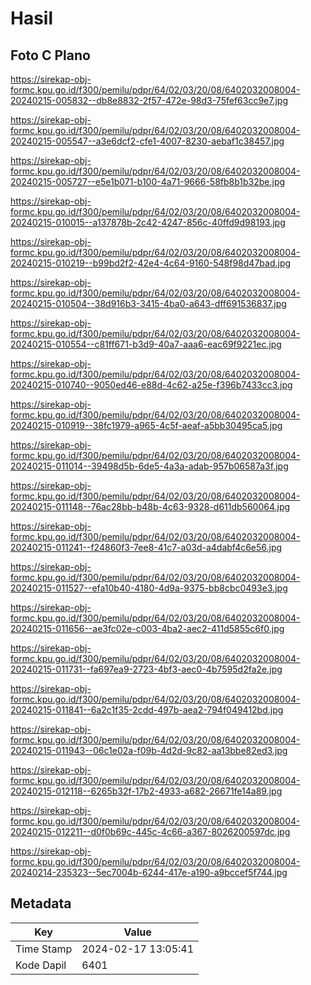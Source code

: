 # Hasil

## Foto C Plano

https://sirekap-obj-formc.kpu.go.id/f300/pemilu/pdpr/64/02/03/20/08/6402032008004-20240215-005832--db8e8832-2f57-472e-98d3-75fef63cc9e7.jpg

https://sirekap-obj-formc.kpu.go.id/f300/pemilu/pdpr/64/02/03/20/08/6402032008004-20240215-005547--a3e6dcf2-cfe1-4007-8230-aebaf1c38457.jpg

https://sirekap-obj-formc.kpu.go.id/f300/pemilu/pdpr/64/02/03/20/08/6402032008004-20240215-005727--e5e1b071-b100-4a71-9666-58fb8b1b32be.jpg

https://sirekap-obj-formc.kpu.go.id/f300/pemilu/pdpr/64/02/03/20/08/6402032008004-20240215-010015--a137878b-2c42-4247-856c-40ffd9d98193.jpg

https://sirekap-obj-formc.kpu.go.id/f300/pemilu/pdpr/64/02/03/20/08/6402032008004-20240215-010219--b99bd2f2-42e4-4c64-9160-548f98d47bad.jpg

https://sirekap-obj-formc.kpu.go.id/f300/pemilu/pdpr/64/02/03/20/08/6402032008004-20240215-010504--38d916b3-3415-4ba0-a643-dff691536837.jpg

https://sirekap-obj-formc.kpu.go.id/f300/pemilu/pdpr/64/02/03/20/08/6402032008004-20240215-010554--c81ff671-b3d9-40a7-aaa6-eac69f9221ec.jpg

https://sirekap-obj-formc.kpu.go.id/f300/pemilu/pdpr/64/02/03/20/08/6402032008004-20240215-010740--9050ed46-e88d-4c62-a25e-f396b7433cc3.jpg

https://sirekap-obj-formc.kpu.go.id/f300/pemilu/pdpr/64/02/03/20/08/6402032008004-20240215-010919--38fc1979-a965-4c5f-aeaf-a5bb30495ca5.jpg

https://sirekap-obj-formc.kpu.go.id/f300/pemilu/pdpr/64/02/03/20/08/6402032008004-20240215-011014--39498d5b-6de5-4a3a-adab-957b06587a3f.jpg

https://sirekap-obj-formc.kpu.go.id/f300/pemilu/pdpr/64/02/03/20/08/6402032008004-20240215-011148--76ac28bb-b48b-4c63-9328-d611db560064.jpg

https://sirekap-obj-formc.kpu.go.id/f300/pemilu/pdpr/64/02/03/20/08/6402032008004-20240215-011241--f24860f3-7ee8-41c7-a03d-a4dabf4c6e56.jpg

https://sirekap-obj-formc.kpu.go.id/f300/pemilu/pdpr/64/02/03/20/08/6402032008004-20240215-011527--efa10b40-4180-4d9a-9375-bb8cbc0493e3.jpg

https://sirekap-obj-formc.kpu.go.id/f300/pemilu/pdpr/64/02/03/20/08/6402032008004-20240215-011656--ae3fc02e-c003-4ba2-aec2-411d5855c6f0.jpg

https://sirekap-obj-formc.kpu.go.id/f300/pemilu/pdpr/64/02/03/20/08/6402032008004-20240215-011731--fa697ea9-2723-4bf3-aec0-4b7595d2fa2e.jpg

https://sirekap-obj-formc.kpu.go.id/f300/pemilu/pdpr/64/02/03/20/08/6402032008004-20240215-011841--6a2c1f35-2cdd-497b-aea2-794f049412bd.jpg

https://sirekap-obj-formc.kpu.go.id/f300/pemilu/pdpr/64/02/03/20/08/6402032008004-20240215-011943--06c1e02a-f09b-4d2d-9c82-aa13bbe82ed3.jpg

https://sirekap-obj-formc.kpu.go.id/f300/pemilu/pdpr/64/02/03/20/08/6402032008004-20240215-012118--6265b32f-17b2-4933-a682-26671fe14a89.jpg

https://sirekap-obj-formc.kpu.go.id/f300/pemilu/pdpr/64/02/03/20/08/6402032008004-20240215-012211--d0f0b69c-445c-4c66-a367-8026200597dc.jpg

https://sirekap-obj-formc.kpu.go.id/f300/pemilu/pdpr/64/02/03/20/08/6402032008004-20240214-235323--5ec7004b-6244-417e-a190-a9bccef5f744.jpg


## Metadata

| Key        | Value               |
| ---------- | ------------------- |
| Time Stamp | 2024-02-17 13:05:41 |
| Kode Dapil | 6401                |



